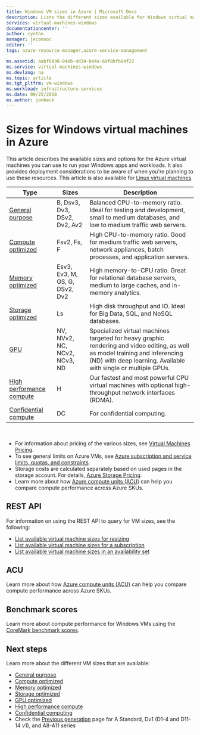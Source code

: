```yaml
---
title: Windows VM sizes in Azure | Microsoft Docs
description: Lists the different sizes available for Windows virtual machines in Azure.
services: virtual-machines-windows
documentationcenter: ''
author: cynthn
manager: jeconnoc
editor: ''
tags: azure-resource-manager,azure-service-management

ms.assetid: aabf0d30-04eb-4d34-b44a-69f8bfb84f22
ms.service: virtual-machines-windows
ms.devlang: na
ms.topic: article
ms.tgt_pltfrm: vm-windows
ms.workload: infrastructure-services
ms.date: 09/25/2018
ms.author: jonbeck
---
```


# Sizes for Windows virtual machines in Azure

This article describes the available sizes and options for the Azure virtual machines you can use to run your Windows apps and workloads. It also provides deployment considerations to be aware of when you're planning to use these resources.  This article is also available for [Linux virtual machines](../linux/sizes.md?toc=%2fazure%2fvirtual-machines%2flinux%2ftoc.json).


| Type                     | Sizes           |    Description       |
|--------------------------|-------------------|------------------------------------------------------------------------------------------------------------------------------------|
| [General purpose](sizes-general.md)          | B, Dsv3, Dv3, DSv2, Dv2, Av2 | Balanced CPU-to-memory ratio. Ideal for testing and development, small to medium databases, and low to medium traffic web servers. |
| [Compute optimized](sizes-compute.md)        | Fsv2, Fs, F             | High CPU-to-memory ratio. Good for medium traffic web servers, network appliances, batch processes, and application servers.        |
| [Memory optimized](../virtual-machines-windows-sizes-memory.md)         | Esv3, Ev3, M, GS, G, DSv2, Dv2  | High memory-to-CPU ratio. Great for relational database servers, medium to large caches, and in-memory analytics.                 |
| [Storage optimized](../virtual-machines-windows-sizes-storage.md)        | Ls                | High disk throughput and IO. Ideal for Big Data, SQL, and NoSQL databases.                                                         |
| [GPU](sizes-gpu.md)            | NV, NVv2, NC, NCv2, NCv3, ND            | Specialized virtual machines targeted for heavy graphic rendering and video editing, as well as model training and inferencing (ND) with deep learning. Available with single or multiple GPUs.       |
| [High performance compute](sizes-hpc.md) | H       | Our fastest and most powerful CPU virtual machines with optional high-throughput network interfaces (RDMA). |
| [Confidential compute](sizes-hpc.md) | DC       | For confidential computing. 


<br> 

- For information about pricing of the various sizes, see [Virtual Machines Pricing](https://azure.microsoft.com/pricing/details/virtual-machines/#Windows). 
- To see general limits on Azure VMs, see [Azure subscription and service limits, quotas, and constraints](../../azure-subscription-service-limits.md).
- Storage costs are calculated separately based on used pages in the storage account. For details, [Azure Storage Pricing](https://azure.microsoft.com/pricing/details/storage/).
- Learn more about how [Azure compute units (ACU)](acu.md) can help you compare compute performance across Azure SKUs.


## REST API

For information on using the REST API to query for VM sizes, see the following:

- [List available virtual machine sizes for resizing](https://docs.microsoft.com/rest/api/compute/virtualmachines/listavailablesizes)
- [List available virtual machine sizes for a subscription](https://docs.microsoft.com/rest/api/compute/virtualmachinesizes/list)
- [List available virtual machine sizes in an availability set](https://docs.microsoft.com/rest/api/compute/availabilitysets/listavailablesizes)

## ACU

Learn more about how [Azure compute units (ACU)](acu.md) can help you compare compute performance across Azure SKUs.

## Benchmark scores

Learn more about compute performance for Windows VMs using the [CoreMark benchmark scores](compute-benchmark-scores.md).

## Next steps

Learn more about the different VM sizes that are available:
- [General purpose](sizes-general.md)
- [Compute optimized](sizes-compute.md)
- [Memory optimized](../virtual-machines-windows-sizes-memory.md)
- [Storage optimized](../virtual-machines-windows-sizes-storage.md)
- [GPU optimized](sizes-gpu.md)
- [High performance compute](sizes-hpc.md)
- [Confidential computing](sizes-confidential-compute.md)
- Check the [Previous generation](sizes-previous-gen.md) page for A Standard, Dv1 (D1-4 and D11-14 v1), and A8-A11 series




